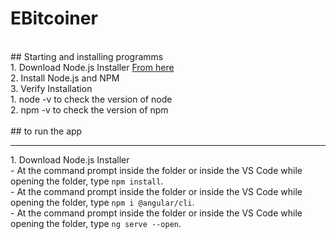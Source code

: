 # EBitcoiner

<br>
##  Starting and installing programms<br>
1. Download Node.js Installer <a href="https://nodejs.org/en/download/">From here </a>
<br>
2. Install Node.js and NPM <br>
3. Verify Installation <br>
   1. node -v to check the version of node <br>
   2. npm -v to check the version of npm <br>
<br>
## to run the app
<hr>
1. Download Node.js Installer<br>
- At the command prompt inside the folder or inside the VS Code while opening the folder, type <code>npm install</code>.<br>
- At the command prompt inside the folder or inside the VS Code while opening the folder, type <code>npm i @angular/cli</code>.<br>
- At the command prompt inside the folder or inside the VS Code while opening the folder, type <code>ng serve --open</code>.<br>

